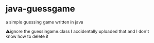 # java-guessgame

a simple guessing game written in java

⚠️ignore the guessingame.class I accidentally uploaded that and I don't know
how to delete it



